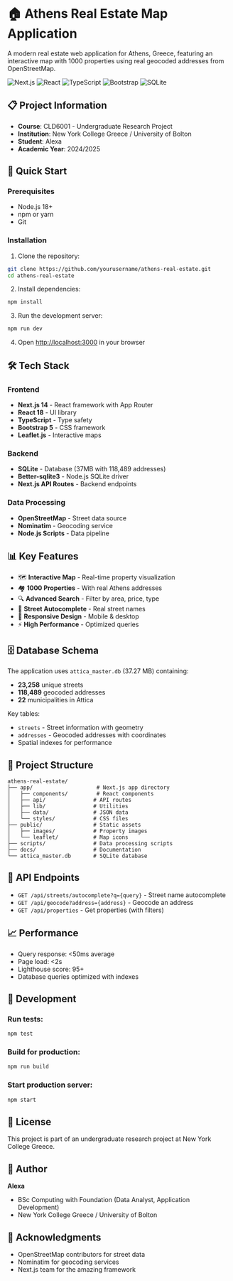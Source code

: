 # 🏠 Athens Real Estate Map Application

A modern real estate web application for Athens, Greece, featuring an interactive map with 1000 properties using real geocoded addresses from OpenStreetMap.

![Next.js](https://img.shields.io/badge/Next.js-14.0-black?style=flat-square&logo=next.js)
![React](https://img.shields.io/badge/React-18.0-blue?style=flat-square&logo=react)
![TypeScript](https://img.shields.io/badge/TypeScript-5.0-blue?style=flat-square&logo=typescript)
![Bootstrap](https://img.shields.io/badge/Bootstrap-5.3-purple?style=flat-square&logo=bootstrap)
![SQLite](https://img.shields.io/badge/SQLite-3.0-blue?style=flat-square&logo=sqlite)

## 📋 Project Information

- **Course**: CLD6001 - Undergraduate Research Project
- **Institution**: New York College Greece / University of Bolton
- **Student**: Alexa
- **Academic Year**: 2024/2025

## 🚀 Quick Start

### Prerequisites

- Node.js 18+ 
- npm or yarn
- Git

### Installation

1. Clone the repository:
```bash
git clone https://github.com/yourusername/athens-real-estate.git
cd athens-real-estate
```

2. Install dependencies:
```bash
npm install
```

3. Run the development server:
```bash
npm run dev
```

4. Open [http://localhost:3000](http://localhost:3000) in your browser

## 🛠️ Tech Stack

### Frontend
- **Next.js 14** - React framework with App Router
- **React 18** - UI library
- **TypeScript** - Type safety
- **Bootstrap 5** - CSS framework
- **Leaflet.js** - Interactive maps

### Backend
- **SQLite** - Database (37MB with 118,489 addresses)
- **Better-sqlite3** - Node.js SQLite driver
- **Next.js API Routes** - Backend endpoints

### Data Processing
- **OpenStreetMap** - Street data source
- **Nominatim** - Geocoding service
- **Node.js Scripts** - Data pipeline

## 📊 Key Features

- 🗺️ **Interactive Map** - Real-time property visualization
- 🏘️ **1000 Properties** - With real Athens addresses
- 🔍 **Advanced Search** - Filter by area, price, type
- 📍 **Street Autocomplete** - Real street names
- 📱 **Responsive Design** - Mobile & desktop
- ⚡ **High Performance** - Optimized queries

## 🗄️ Database Schema

The application uses `attica_master.db` (37.27 MB) containing:

- **23,258** unique streets
- **118,489** geocoded addresses
- **22** municipalities in Attica

Key tables:
- `streets` - Street information with geometry
- `addresses` - Geocoded addresses with coordinates
- Spatial indexes for performance

## 📁 Project Structure

```
athens-real-estate/
├── app/                    # Next.js app directory
│   ├── components/         # React components
│   ├── api/               # API routes
│   ├── lib/               # Utilities
│   ├── data/              # JSON data
│   └── styles/            # CSS files
├── public/                # Static assets
│   ├── images/            # Property images
│   └── leaflet/           # Map icons
├── scripts/               # Data processing scripts
├── docs/                  # Documentation
└── attica_master.db       # SQLite database
```

## 🔧 API Endpoints

- `GET /api/streets/autocomplete?q={query}` - Street name autocomplete
- `GET /api/geocode?address={address}` - Geocode an address
- `GET /api/properties` - Get properties (with filters)

## 📈 Performance

- Query response: <50ms average
- Page load: <2s
- Lighthouse score: 95+
- Database queries optimized with indexes

## 🚦 Development

### Run tests:
```bash
npm test
```

### Build for production:
```bash
npm run build
```

### Start production server:
```bash
npm start
```

## 📄 License

This project is part of an undergraduate research project at New York College Greece.

## 👤 Author

**Alexa**
- BSc Computing with Foundation (Data Analyst, Application Development)
- New York College Greece / University of Bolton

## 🙏 Acknowledgments

- OpenStreetMap contributors for street data
- Nominatim for geocoding services
- Next.js team for the amazing framework
